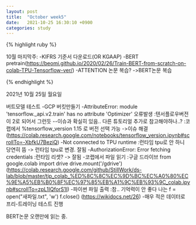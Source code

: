 ```yaml
---
layout: post
title:  "October week5"
date:   2021-10-25 16:30:10 +0900
categories: study
---
```





{% highlight ruby %}

10월 마지막주:
-KIFRS 기준서 다운로드(OR KGAAP)
-BERT pretrain(https://beomi.github.io/2020/02/26/Train-BERT-from-scratch-on-colab-TPU-Tensorflow-ver/)
-ATTENTION 논문 복습? ->BERT논문 복습

{% endhighlight %}

2021년 10월 25일 월요일

버트모델 테스트
-GCP 버킷만들기
-AttributeError: module 'tensorflow._api.v2.train' has no attribute 'Optimizer' 오류발생
   :텐서플로우버전이 2로 되어서 그런듯 --이슈과 확실히 있음.. 다른 튜토리얼 추가로 참고해야하나..?
   :코랩에서 %tensorflow_version 1.15 로 버전 선택 가능 ->이슈 해결 (https://colab.research.google.com/notebooks/tensorflow_version.ipynb#scrollTo=-XbfkU7BeziQ)
-Not connected to TPU runtime
   :런타임 tpu로 안 하니 당연히 뜸 -> 런타임 tpu로 변경. 잘됨
-AuthorizationError: Error fetching credentials
   :런타임 리셋? -> 잘됨
-코랩에서 파일 읽기
   :구글 드라이브
   from google.colab import drive
   drive.mount('/gdrive')
   (https://colab.research.google.com/github/StillWork/ds-lab/blob/master/tip_colab_%ED%8C%8C%EC%9D%BC%EC%A0%80%EC%9E%A5%EB%B0%8F%EC%97%85%EB%A1%9C%EB%93%9C_colab.ipynb#scrollTo=zpL1IQforS1I)
-파이썬 파일 출력
   :참.. 기억력이 안 좋다 나는
    f = open("새파일.txt", 'w')
    f.close()
   (https://wikidocs.net/26)
-매우 적은 데이터로 프리-트레이닝 테스트 진행

BERT논문 오랜만에 읽는 중.


